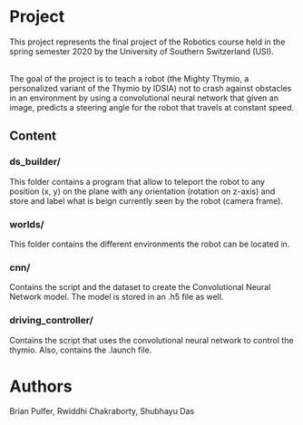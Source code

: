 # Project
This project represents the final project of the Robotics course held in the spring semester 2020 by the University of Southern Switzerland (USI). <br/><br/>

The goal of the project is to teach a robot (the Mighty Thymio, a personalized variant of the Thymio by IDSIA) not to crash against obstacles in an environment by using a convolutional neural network that given an image, predicts a steering angle for the robot that travels at constant speed.

## Content
### ds_builder/
This folder contains a program that allow to teleport the robot to any position (x, y) on the plane with any orientation (rotation on z-axis) and store and label what is beign currently seen by the robot (camera frame).

### worlds/
This folder contains the different environments the robot can be located in.

### cnn/
Contains the script and the dataset to create the Convolutional Neural Network model. The model is stored in an .h5 file as well.

### driving_controller/
Contains the script that uses the convolutional neural network to control the thymio. Also, contains the .launch file.

# Authors
Brian Pulfer, Rwiddhi Chakraborty, Shubhayu Das
